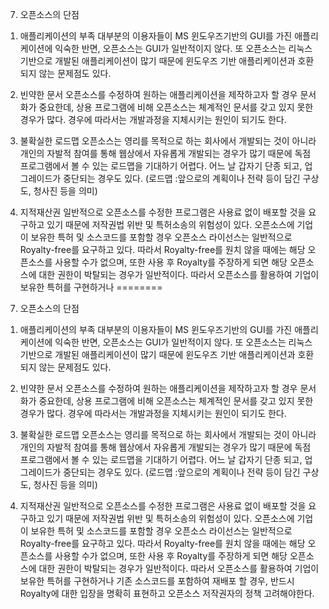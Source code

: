 7. 오픈소스의 단점
1) 애플리케이션의 부족
 대부분의 이용자들이 MS 윈도우즈기반의 GUI를 가진 애플리케이션에 익숙한 반면, 오픈소스는 GUI가 일반적이지 않다.
또 오픈소스는 리눅스 기반으로 개발된 애플리케이션이 많기 때문에 윈도우즈 기반 애플리케이션과 호환되지 않는 문제점도 있다.

2) 빈약한 문서
 오픈소스를 수정하여 원하는 애플리케이션을 제작하고자 할 경우 문서화가 중요한데,
상용 프로그램에 비해 오픈소스는 체계적인 문서를 갖고 있지 못한 경우가 많다.
경우에 따라서는 개발과정을 지체시키는 원인이 되기도 한다.

3) 불확실한 로드맵
 오픈소스는 영리를 목적으로 하는 회사에서 개발되는 것이 아니라 개인의 자발적 참여를 통해 웹상에서 자유롭게 개발되는 경우가 많기 때문에
독점 프로그램에서 볼 수 있는 로드맵을 기대하기 어렵다. 어느 날 갑자기 단종 되고, 업그레이드가 중단되는 경우도 있다.
(로드맵 :앞으로의 계획이나 전략 등이 담긴 구상도, 청사진 등을 의미)

4) 지적재산권
 일반적으로 오픈소스를 수정한 프로그램은 사용료 없이 배포할 것을 요구하고 있기 때문에 저작권법 위반 및 특허소송의 위험성이 있다.
오픈소스에 기업이 보유한 특허 및 소스코드를 포함할 경우 오픈소스 라이선스는 일반적으로 Royalty-free를 요구하고 있다.
따라서 Royalty-free를 원치 않을 때에는 해당 오픈소스를 사용할 수가 없으며, 또한 사용 후 Royalty를 주장하게 되면
해당 오픈소스에 대한 권한이 박탈되는 경우가 일반적이다. 따라서 오픈소스를 활용하여 기업이 보유한 특허를 구현하거나
========
7. 오픈소스의 단점
1) 애플리케이션의 부족
 대부분의 이용자들이 MS 윈도우즈기반의 GUI를 가진 애플리케이션에 익숙한 반면, 오픈소스는 GUI가 일반적이지 않다.
또 오픈소스는 리눅스 기반으로 개발된 애플리케이션이 많기 때문에 윈도우즈 기반 애플리케이션과 호환되지 않는 문제점도 있다.

2) 빈약한 문서
 오픈소스를 수정하여 원하는 애플리케이션을 제작하고자 할 경우 문서화가 중요한데,
상용 프로그램에 비해 오픈소스는 체계적인 문서를 갖고 있지 못한 경우가 많다.
경우에 따라서는 개발과정을 지체시키는 원인이 되기도 한다.

3) 불확실한 로드맵
 오픈소스는 영리를 목적으로 하는 회사에서 개발되는 것이 아니라 개인의 자발적 참여를 통해 웹상에서 자유롭게 개발되는 경우가 많기 때문에
독점 프로그램에서 볼 수 있는 로드맵을 기대하기 어렵다. 어느 날 갑자기 단종 되고, 업그레이드가 중단되는 경우도 있다.
(로드맵 :앞으로의 계획이나 전략 등이 담긴 구상도, 청사진 등을 의미)

4) 지적재산권
 일반적으로 오픈소스를 수정한 프로그램은 사용료 없이 배포할 것을 요구하고 있기 때문에 저작권법 위반 및 특허소송의 위험성이 있다.
오픈소스에 기업이 보유한 특허 및 소스코드를 포함할 경우 오픈소스 라이선스는 일반적으로 Royalty-free를 요구하고 있다.
따라서 Royalty-free를 원치 않을 때에는 해당 오픈소스를 사용할 수가 없으며, 또한 사용 후 Royalty를 주장하게 되면
해당 오픈소스에 대한 권한이 박탈되는 경우가 일반적이다. 따라서 오픈소스를 활용하여 기업이 보유한 특허를 구현하거나
기존 소스코드를 포함하여 재배포 할 경우, 반드시 Royalty에 대한 입장을 명확히 표현하고 오픈소스 저작권자의 정책 고려해야한다.